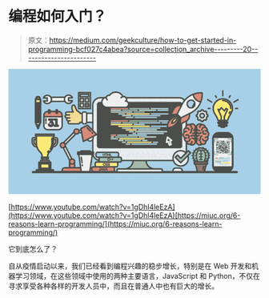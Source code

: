 # 编程如何入门？

> 原文：<https://medium.com/geekculture/how-to-get-started-in-programming-bcf027c4abea?source=collection_archive---------20----------------------->

![](img/bafe6c1dc525e3b7547fe42e1c2de4fd.png)

[https://www.youtube.com/watch?v=1gDhl4leEzA](https://www.youtube.com/watch?v=1gDhl4leEzA)[https://miuc.org/6-reasons-learn-programming/](https://miuc.org/6-reasons-learn-programming/)

它到底怎么了？

自从疫情启动以来，我们已经看到编程兴趣的稳步增长，特别是在 Web 开发和机器学习领域，在这些领域中使用的两种主要语言，JavaScript 和 Python，不仅在寻求享受各种各样的开发人员中，而且在普通人中也有巨大的增长。